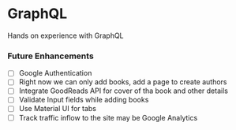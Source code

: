 # GraphQL
Hands on experience with GraphQL
### Future Enhancements
- [ ] Google Authentication
- [ ] Right now we can only add books, add a page to create authors
- [ ] Integrate GoodReads API for cover of tha book and other details
- [ ] Validate Input fields while adding books
- [ ] Use Material UI for tabs
- [ ] Track traffic inflow to the site may be Google Analytics
